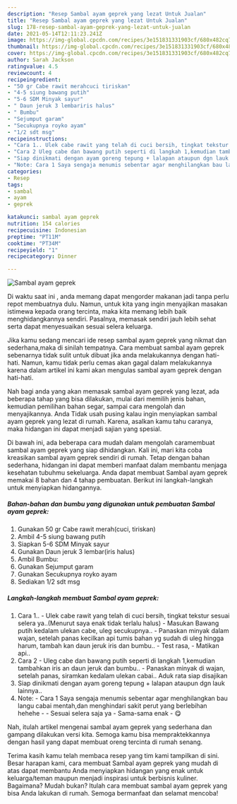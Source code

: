 ```yaml
---
description: "Resep Sambal ayam geprek yang lezat Untuk Jualan"
title: "Resep Sambal ayam geprek yang lezat Untuk Jualan"
slug: 178-resep-sambal-ayam-geprek-yang-lezat-untuk-jualan
date: 2021-05-14T12:11:23.241Z
image: https://img-global.cpcdn.com/recipes/3e151831331903cf/680x482cq70/sambal-ayam-geprek-foto-resep-utama.jpg
thumbnail: https://img-global.cpcdn.com/recipes/3e151831331903cf/680x482cq70/sambal-ayam-geprek-foto-resep-utama.jpg
cover: https://img-global.cpcdn.com/recipes/3e151831331903cf/680x482cq70/sambal-ayam-geprek-foto-resep-utama.jpg
author: Sarah Jackson
ratingvalue: 4.5
reviewcount: 4
recipeingredient:
- "50 gr Cabe rawit merahcuci tiriskan"
- "4-5 siung bawang putih"
- "5-6 SDM Minyak sayur"
- " Daun jeruk 3 lembariris halus"
- " Bumbu"
- "Sejumput garam"
- "Secukupnya royko ayam"
- "1/2 sdt msg"
recipeinstructions:
- "Cara 1.. Ulek cabe rawit yang telah di cuci bersih, tingkat tekstur sesuai selera ya..(Menurut saya enak tidak terlalu halus)  Masukan Bawang putih kedalam ulekan cabe, uleg secukupnya.. Panaskan minyak dalam wajan, setelah panas kecilkan api tumis bahan yg sudah di uleg hingga harum, tambah kan daun jeruk iris dan bumbu..  Test rasa,  Matikan api.."
- "Cara 2 Uleg cabe dan bawang putih seperti di langkah 1,kemudian tambahkan iris an daun jeruk dan bumbu..  Panaskan minyak di wajan, setelah panas, siramkan kedalam ulekan cabai.. Aduk rata siap disajikan"
- "Siap dinikmati dengan ayam goreng tepung + lalapan ataupun dgn lauk lainnya.."
- "Note: Cara 1 Saya sengaja menumis sebentar agar menghilangkan bau langu cabai mentah,dan menghindari sakit perut yang berlebihan hehehe   Sesuai selera saja ya  Sama-sama enak 😋"
categories:
- Resep
tags:
- sambal
- ayam
- geprek

katakunci: sambal ayam geprek 
nutrition: 154 calories
recipecuisine: Indonesian
preptime: "PT11M"
cooktime: "PT34M"
recipeyield: "1"
recipecategory: Dinner

---
```



![Sambal ayam geprek](https://img-global.cpcdn.com/recipes/3e151831331903cf/680x482cq70/sambal-ayam-geprek-foto-resep-utama.jpg)

Di waktu  saat ini , anda memang dapat mengorder makanan jadi tanpa perlu repot membuatnya dulu. Namun, untuk kita yang ingin menyajikan masakan istimewa kepada orang tercinta, maka kita memang lebih baik menghidangkannya sendiri. Pasalnya, memasak sendiri jauh lebih sehat serta dapat menyesuaikan sesuai selera keluarga.

Jika kamu sedang mencari ide resep sambal ayam geprek yang nikmat dan sederhana,maka di sinilah tempatnya. Cara membuat sambal ayam geprek  sebenarnya tidak sulit untuk dibuat jika anda melakukannya dengan hati-hati. Namun, kamu tidak perlu cemas akan gagal dalam melakukannya 
karena dalam artikel ini kami akan mengulas sambal ayam geprek dengan hati-hati.  



Nah bagi anda yang akan memasak sambal ayam geprek yang lezat, ada beberapa tahap yang bisa dilakukan, mulai dari memilih jenis bahan, kemudian pemilihan bahan segar, sampai cara mengolah dan menyajikannya. Anda Tidak usah pusing kalau ingin menyiapkan sambal ayam geprek yang lezat di rumah. Karena, asalkan kamu  tahu caranya, maka hidangan ini dapat menjadi sajian yang spesial.

Di bawah ini, ada beberapa cara mudah dalam mengolah caramembuat sambal ayam geprek yang siap dihidangkan. Kali ini, mari kita coba kreasikan sambal ayam geprek sendiri di rumah. Tetap dengan bahan sederhana, hidangan ini dapat memberi manfaat dalam membantu menjaga kesehatan tubuhmu sekeluarga. Anda dapat membuat Sambal ayam geprek memakai 8 bahan dan 4 tahap pembuatan. Berikut ini langkah-langkah untuk menyiapkan hidangannya.

<!--inarticleads1-->

##### Bahan-bahan dan bumbu yang digunakan untuk pembuatan Sambal ayam geprek:

1. Gunakan 50 gr Cabe rawit merah(cuci, tiriskan)
1. Ambil 4-5 siung bawang putih
1. Siapkan 5-6 SDM Minyak sayur
1. Gunakan  Daun jeruk 3 lembar(iris halus)
1. Ambil  Bumbu:
1. Gunakan Sejumput garam
1. Gunakan Secukupnya royko ayam
1. Sediakan 1/2 sdt msg




<!--inarticleads2-->

##### Langkah-langkah membuat Sambal ayam geprek:

1. Cara 1.. - Ulek cabe rawit yang telah di cuci bersih, tingkat tekstur sesuai selera ya..(Menurut saya enak tidak terlalu halus)  - Masukan Bawang putih kedalam ulekan cabe, uleg secukupnya.. - Panaskan minyak dalam wajan, setelah panas kecilkan api tumis bahan yg sudah di uleg hingga harum, tambah kan daun jeruk iris dan bumbu..  - Test rasa,  - Matikan api..
1. Cara 2 - Uleg cabe dan bawang putih seperti di langkah 1,kemudian tambahkan iris an daun jeruk dan bumbu..  - Panaskan minyak di wajan, setelah panas, siramkan kedalam ulekan cabai.. Aduk rata siap disajikan
1. Siap dinikmati dengan ayam goreng tepung + lalapan ataupun dgn lauk lainnya..
1. Note: - Cara 1 Saya sengaja menumis sebentar agar menghilangkan bau langu cabai mentah,dan menghindari sakit perut yang berlebihan hehehe  -  - Sesuai selera saja ya  - Sama-sama enak - 😋




Nah, itulah artikel mengenai  sambal ayam geprek  yang sederhana dan gampang dilakukan versi kita. Semoga kamu bisa mempraktekkannya dengan hasil yang dapat membuat oreng tercinta di rumah senang. 

Terima kasih kamu telah membaca resep yang tim kami tampilkan di sini. Besar harapan kami, cara membuat  Sambal ayam geprek yang mudah di atas dapat membantu Anda menyiapkan hidangan yang enak untuk keluarga/teman maupun menjadi inspirasi untuk berbisnis kuliner. Bagaimana? Mudah bukan? Itulah cara membuat sambal ayam geprek yang bisa Anda lakukan di rumah. Semoga bermanfaat dan selamat mencoba!

